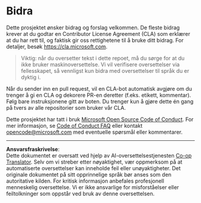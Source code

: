 <!--
CO_OP_TRANSLATOR_METADATA:
{
  "original_hash": "977ec5266dfd78ad1ce2bd8d46fccbda",
  "translation_date": "2025-09-05T21:03:17+00:00",
  "source_file": "CONTRIBUTING.md",
  "language_code": "no"
}
-->
# Bidra

Dette prosjektet ønsker bidrag og forslag velkommen. De fleste bidrag krever at du
godtar en Contributor License Agreement (CLA) som erklærer at du har rett til,
og faktisk gir oss rettighetene til å bruke ditt bidrag. For detaljer, besøk
https://cla.microsoft.com.

> Viktig: når du oversetter tekst i dette repoet, må du sørge for at du ikke bruker maskinoversettelse. Vi vil verifisere oversettelser via fellesskapet, så vennligst kun bidra med oversettelser til språk du er dyktig i.

Når du sender inn en pull request, vil en CLA-bot automatisk avgjøre om du trenger
å gi en CLA og dekorere PR-en deretter (f.eks. etikett, kommentar). Følg bare
instruksjonene gitt av boten. Du trenger kun å gjøre dette én gang på tvers av alle repositorier som bruker vår CLA.

Dette prosjektet har tatt i bruk [Microsoft Open Source Code of Conduct](https://opensource.microsoft.com/codeofconduct/).
For mer informasjon, se [Code of Conduct FAQ](https://opensource.microsoft.com/codeofconduct/faq/)
eller kontakt [opencode@microsoft.com](mailto:opencode@microsoft.com) med eventuelle spørsmål eller kommentarer.

---

**Ansvarsfraskrivelse**:  
Dette dokumentet er oversatt ved hjelp av AI-oversettelsestjenesten [Co-op Translator](https://github.com/Azure/co-op-translator). Selv om vi streber etter nøyaktighet, vær oppmerksom på at automatiserte oversettelser kan inneholde feil eller unøyaktigheter. Det originale dokumentet på sitt opprinnelige språk bør anses som den autoritative kilden. For kritisk informasjon anbefales profesjonell menneskelig oversettelse. Vi er ikke ansvarlige for misforståelser eller feiltolkninger som oppstår ved bruk av denne oversettelsen.
